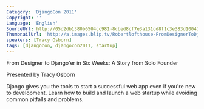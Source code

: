 ```yaml
---
Category: 'DjangoCon 2011'
Copyright: ''
Language: 'English'
SourceUrl: http://05d2db1380b6504cc981-8cbed8cf7e3a131cd8f1c3e383d10041.r93.cf2.rackcdn.com/djangocon-2011/105_from-designer-to-django-er-in-six-weeks-a-story-from-solo-founder.m4v
ThumbnailUrl: 'http://a.images.blip.tv/Robertlofthouse-FromDesignerToDjangoerInSixWeeksAStoryFromSoloFounder225-45.jpg'
speakers: [Tracy Osborn]
tags: [djangocon, djangocon2011, startup]
---
```

From Designer to Django'er in Six Weeks: A Story from Solo Founder

Presented by Tracy Osborn

Django gives you the tools to start a successful web app even if you're new to
development. Learn how to build and launch a web startup while avoiding common
pitfalls and problems.

